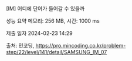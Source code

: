 
[IM] 어디에 단어가 들어갈 수 있을까

성능 요약
메모리: 256 MB, 시간: 1000 ms

제출 일자
2024-02-23 14:29

출처: 민코딩, https://pro.mincoding.co.kr/problem-step/22/level/141/detail/SAMSUNG_IM_07